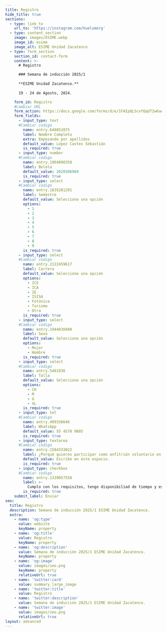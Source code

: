 ```yaml
---
title: Registro
hide_title: true
sections:
  - type: link_to
    url_to: 'https://instagram.com/huelumorg'
  - type: content_section
    image: images/ESIME.webp
    image_id: esime
    image_alt: ESIME Unidad Zacatenco
  - type: form_section
    section_id: contact-form
    content: >-
      # Registro

      ### Semana de inducción 2025/1
      
      **ESIME Unidad Zacatenco.**     
      
      19 - 24 de Agosto, 2024.

    form_id: Registro
    #Cambiar URL
    form_action: https://docs.google.com/forms/d/e/1FAIpQLScxYQqUT2w6aAw1c4QEu0n_54AcnZuuL3gqygUBtNzxgO0Leg/formResponse
    form_fields:
      - input_type: text
      #Cambiar codigo
        name: entry.648852075
        label: Nombre Completo
        extra: Empezando por apellidos
        default_value: López Castes Sebastián
        is_required: true
      - input_type: number
      #Cambiar codigo
        name: entry.1964098358
        label: Boleta
        default_value: 2020306969
        is_required: true
      - input_type: select
      #Cambiar codigo
        name: entry.1835281201
        label: Semestre
        default_value: Selecciona una opción
        options:
          - 1
          - 2
          - 3
          - 4
          - 5
          - 6
          - 7
          - 8
          - 9
        is_required: true
      - input_type: select
      #Cambiar codigo
        name: entry.2122459617
        label: Carrera
        default_value: Selecciona una opción
        options:
          - ICE
          - ICA
          - IE
          - ISISA
          - Fotónica
          - Turismo
          - Otra
        is_required: true
      - input_type: select
      #Cambiar codigo
        name: entry.1944838480
        label: Sexo
        default_value: Selecciona una opción
        options:
          - Mujer
          - Hombre
        is_required: true
      - input_type: select
      #Cambiar codigo
        name: entry.5461936
        label: Talla
        default_value: Selecciona una opción
        options:
          - CH
          - M
          - G
          - XL
        is_required: true
      - input_type: tel
      #Cambiar codigo
        name: entry.499336646
        label: WhatsApp
        default_value: 55 4578 9805
        is_required: true
      - input_type: textarea
      #Cambiar codigo
        name: entry.1504333022
        label: ¿Porqué quieres participar como anfitrión voluntario en la Semana de Inducción?
        default_value: Escribe en este espacio.
        is_required: true
      - input_type: checkbox
      #Cambiar codigo
        name: entry.1339057558
        label: >-
          Cumplo con los requisitos, tengo disponibiliad de tiempo y estoy inscrito/a en algún programa académico del Instituto Politécnico Nacional.
        is_required: true
    submit_label: Enviar
seo:
  title: Registro
  description: Semana de inducción 2025/1 ESIME Unidad Zacatenco.
  extra:
    - name: 'og:type'
      value: website
      keyName: property
    - name: 'og:title'
      value: Registro
      keyName: property
    - name: 'og:description'
      value: Semana de inducción 2025/1 ESIME Unidad Zacatenco.
      keyName: property
    - name: 'og:image'
      value: images/seo.png
      keyName: property
      relativeUrl: true
    - name: 'twitter:card'
      value: summary_large_image
    - name: 'twitter:title'
      value: Registro
    - name: 'twitter:description'
      value: Semana de inducción 2025/1 ESIME Unidad Zacatenco.
    - name: 'twitter:image'
      value: images/seo.png
      relativeUrl: true
layout: advanced
---
```

